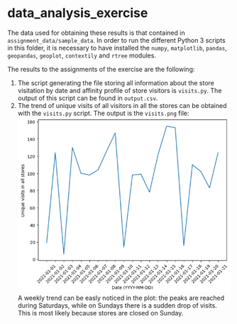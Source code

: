 # data_analysis_exercise

The data used for obtaining these results is that contained in `assignment_data/sample_data`. In order to run the different Python 3 scripts in this folder, it is necessary to have installed the `numpy`, `matplotlib`, `pandas`, `geopandas`, `geoplot`, `contextily` and `rtree` modules.

The results to the assignments of the exercise are the following:
1. The script generating the file storing all information about the store visitation by date and affinity profile of store visitors is `visits.py`. The output of this script can be found in `output.csv`.
2. The trend of unique visits of all visitors in all the stores can be obtained with the `visits.py` script. The output is the `visits.png` file: 
![Visits trend](https://github.com/amontoli/data_analysis_exercise/blob/main/visits.png) A weekly trend can be easly noticed in the plot: the peaks are reached during Saturdays, while on Sundays there is a sudden drop of visits. This is most likely because stores are closed on Sunday.
